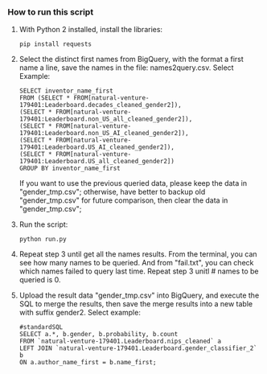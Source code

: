 ### How to run this script
1. With Python 2 installed, install the libraries:
   ```
   pip install requests
   ```

2. Select the distinct first names from BigQuery, with the format a first name a line, save the names in the file: names2query.csv.
   Select Example:
   ```
   SELECT inventor_name_first
   FROM (SELECT * FROM[natural-venture-179401:Leaderboard.decades_cleaned_gender2]),
   (SELECT * FROM[natural-venture-179401:Leaderboard.non_US_all_cleaned_gender2]),
   (SELECT * FROM[natural-venture-179401:Leaderboard.non_US_AI_cleaned_gender2]),
   (SELECT * FROM[natural-venture-179401:Leaderboard.US_AI_cleaned_gender2]),
   (SELECT * FROM[natural-venture-179401:Leaderboard.US_all_cleaned_gender2])
   GROUP BY inventor_name_first
   ```

   If you want to use the previous queried data, please keep the data in "gender_tmp.csv"; otherwise, have better to backup old "gender_tmp.csv" for future comparison, then clear the data in "gender_tmp.csv";

3. Run the script:
   ```
   python run.py
   ```

4. Repeat step 3 until get all the names results. From the terminal, you can see how many names to be queried. And from "fail.txt", you can check which names failed to query last time. Repeat step 3 unitl # names to be queried is 0.

5. Upload the result data "gender_tmp.csv" into BigQuery, and execute the SQL to merge the results, then save the merge results into a new table with suffix gender2.
   Select example:
   ```
   #standardSQL
   SELECT a.*, b.gender, b.probability, b.count
   FROM `natural-venture-179401.Leaderboard.nips_cleaned` a
   LEFT JOIN `natural-venture-179401.Leaderboard.gender_classifier_2` b
   ON a.author_name_first = b.name_first;
   ```
